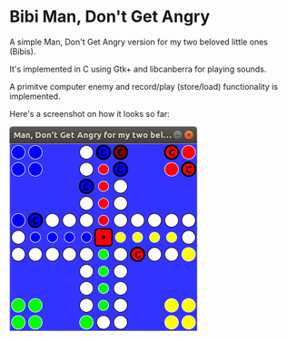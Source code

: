 # Bibi Man, Don't Get Angry
A simple Man, Don't Get Angry version for my two beloved little ones (Bibis).

It's implemented in C using Gtk+ and libcanberra for playing sounds.

A primitve computer enemy and record/play (store/load) functionality is implemented.

Here's a screenshot on how it looks so far:

![Bibi MDGA in action](images/bibi-mdga.png "Bibi MDGA in action.")
